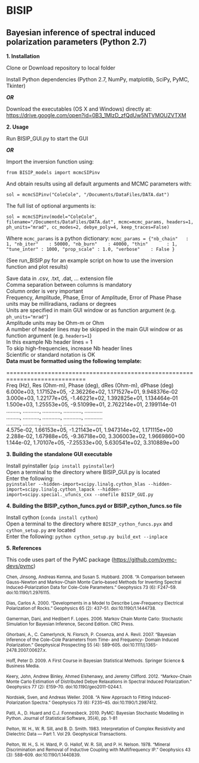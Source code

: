 # BISIP
## Bayesian inference of spectral induced polarization parameters (Python 2.7)

**1. Installation**

  Clone or Download repository to local folder

  Install Python dependencies (Python 2.7, NumPy, matplotlib, SciPy, PyMC, Tkinter)
  
  **_OR_**
  
  Download the executables (OS X and Windows) directly at:  
  <https://drive.google.com/open?id=0B3_1MlzD_zfQdUw5NTVMOUZVTXM>
  
**2. Usage**
  
  Run BISIP_GUI.py to start the GUI
  
  **_OR_**

  Import the inversion function using:
  
  `from BISIP_models import mcmcSIPinv`
  
  And obtain results using all default arguments and MCMC parameters with:
  
  `sol = mcmcSIPinv("ColeCole", "/Documents/DataFiles/DATA.dat")`
  
  The full list of optional arguments is:
  
  `sol = mcmcSIPinv(model="ColeCole", filename="/Documents/DataFiles/DATA.dat", mcmc=mcmc_params, headers=1, ph_units="mrad", cc_modes=2, debye_poly=4, keep_traces=False)`
  
  Where `mcmc_params` is a python dictionary:
  `mcmc_params = {"nb_chain"   : 1,
                  "nb_iter"    : 50000,
                  "nb_burn"    : 40000,
                  "thin"       : 1,
                  "tune_inter" : 1000,
                  "prop_scale" : 1.0,
                  "verbose"    : False
                  }`
  
  (See run_BISIP.py for an example script on how to use the inversion function and plot results)

Save data in .csv, .txt, .dat, ... extension file  
Comma separation between columns is mandatory  
Column order is very important  
Frequency, Amplitude, Phase, Error of Amplitude, Error of Phase
Phase units may be milliradians, radians or degrees  
Units are specified in main GUI window or as function argument (e.g. `ph_units="mrad"`)  
Amplitude units may be Ohm-m or Ohm  
A number of header lines may be skipped in the main GUI window or as function argument (e.g. `headers=1`)  
In this example Nb header lines = 1  
To skip high-frequencies, increase Nb header lines  
Scientific or standard notation is OK  
**Data must be formatted using the following template:**  

=============================================================================  
Freq (Hz), Res (Ohm-m),  Phase (deg), dRes (Ohm-m), dPhase (deg)  
6.000e+03, 1.17152e+05, -2.36226e+02, 1.171527e+01, 9.948376e-02  
3.000e+03, 1.22177e+05, -1.46221e+02, 1.392825e+01, 1.134464e-01  
1.500e+03, 1.25553e+05, -9.51099e+01, 2.762214e+01, 2.199114e-01  
........., ..........., ............, ............, ............  
........., ..........., ............, ............, ............  
........., ..........., ............, ............, ............  
4.575e-02, 1.66153e+05, -1.21143e+01, 1.947314e+02, 1.171115e+00  
2.288e-02, 1.67988e+05, -9.36718e+00, 3.306003e+02, 1.9669860+00  
1.144e-02, 1.70107e+05, -7.25533e+00, 5.630541e+02, 3.310889e+00

**3. Building the standalone GUI executable**

Install pyinstaller (`pip install pyinstaller`)  
Open a terminal to the directory where BISIP_GUI.py is located  
Enter the following:  
`pyinstaller --hidden-import=scipy.linalg.cython_blas --hidden-import=scipy.linalg.cython_lapack --hidden-import=scipy.special._ufuncs_cxx --onefile BISIP_GUI.py`

**4. Building the BISIP_cython_funcs.pyd or BISIP_cython_funcs.so file**

Install cython (`conda install cython`)  
Open a terminal to the directory where `BISIP_cython_funcs.pyx` and `cython_setup.py` are located  
Enter the following:
`python cython_setup.py build_ext --inplace`

**5. References**

This code uses part of the PyMC package (https://github.com/pymc-devs/pymc)

<sub>Chen, Jinsong, Andreas Kemna, and Susan S. Hubbard. 2008. “A Comparison between
    Gauss-Newton and Markov-Chain Monte Carlo–based Methods for Inverting
    Spectral Induced-Polarization Data for Cole-Cole Parameters.” Geophysics
    73 (6): F247–59. doi:10.1190/1.2976115.
    
<sub>Dias, Carlos A. 2000. “Developments in a Model to Describe Low-Frequency
    Electrical Polarization of Rocks.” Geophysics 65 (2): 437–51.
    doi:10.1190/1.1444738.
    
<sub>Gamerman, Dani, and Hedibert F. Lopes. 2006. Markov Chain Monte Carlo:
    Stochastic Simulation for Bayesian Inference, Second Edition. CRC Press.
    
<sub>Ghorbani, A., C. Camerlynck, N. Florsch, P. Cosenza, and A. Revil. 2007.
    “Bayesian Inference of the Cole–Cole Parameters from Time- and Frequency-
    Domain Induced Polarization.” Geophysical Prospecting 55 (4): 589–605.
    doi:10.1111/j.1365-2478.2007.00627.x.
    
<sub>Hoff, Peter D. 2009. A First Course in Bayesian Statistical Methods. Springer
    Science & Business Media.
    
<sub>Keery, John, Andrew Binley, Ahmed Elshenawy, and Jeremy Clifford. 2012.
    “Markov-Chain Monte Carlo Estimation of Distributed Debye Relaxations in
    Spectral Induced Polarization.” Geophysics 77 (2): E159–70.
    doi:10.1190/geo2011-0244.1.
    
<sub>Nordsiek, Sven, and Andreas Weller. 2008. “A New Approach to Fitting Induced-
    Polarization Spectra.” Geophysics 73 (6): F235–45. doi:10.1190/1.2987412.
    
<sub>Patil, A., D. Huard and C.J. Fonnesbeck. 2010. PyMC: Bayesian Stochastic
    Modelling in Python. Journal of Statistical Software, 35(4), pp. 1-81
    
<sub>Pelton, W. H., W. R. Sill, and B. D. Smith. 1983. Interpretation of Complex
    Resistivity and Dielectric Data — Part 1. Vol 29. Geophysical Transactions.
    
<sub>Pelton, W. H., S. H. Ward, P. G. Hallof, W. R. Sill, and P. H. Nelson. 1978.
    “Mineral Discrimination and Removal of Inductive Coupling with
    Multifrequency IP.” Geophysics 43 (3): 588–609. doi:10.1190/1.1440839.
    
